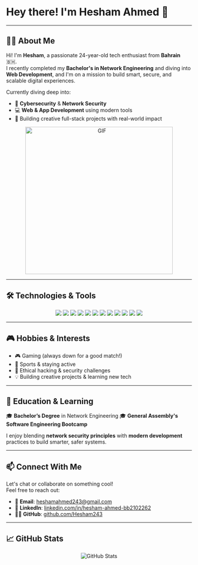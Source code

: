 # Hey there! I'm Hesham Ahmed 👋

---

## 👨‍💻 About Me

Hi! I'm **Hesham**, a passionate 24-year-old tech enthusiast from **Bahrain** 🇧🇭.  
I recently completed my **Bachelor's in Network Engineering** and diving into **Web Development**, and I'm on a mission to build smart, secure, and scalable digital experiences.

Currently diving deep into:
- 🔐 **Cybersecurity** & **Network Security**
- 💻 **Web & App Development** using modern tools
- 🚀 Building creative full-stack projects with real-world impact

<div align="center">
  <img src="https://github.com/Xx-Ashutosh-xX/Xx-Ashutosh-xX/blob/master/assets/1936.gif" width="400" alt="GIF">
</div>

---

## 🛠️ Technologies & Tools

<div align="center">

<img src="https://img.shields.io/badge/Code-HTML5-orange?style=for-the-badge&logo=html5&logoColor=white"/>
<img src="https://img.shields.io/badge/Code-CSS3-blue?style=for-the-badge&logo=css3&logoColor=white"/>
<img src="https://img.shields.io/badge/Code-JavaScript-yellow?style=for-the-badge&logo=javascript&logoColor=black"/>
<img src="https://img.shields.io/badge/Runtime-Node.js-339933?style=for-the-badge&logo=nodedotjs&logoColor=white"/>
<img src="https://img.shields.io/badge/Framework-Express-000000?style=for-the-badge&logo=express&logoColor=white"/>
<img src="https://img.shields.io/badge/Template-EJS-8BC34A?style=for-the-badge&logo=ejs&logoColor=black"/>
<img src="https://img.shields.io/badge/Database-MongoDB-47A248?style=for-the-badge&logo=mongodb&logoColor=white"/>
<img src="https://img.shields.io/badge/ODM-Mongoose-880000?style=for-the-badge"/>
<img src="https://img.shields.io/badge/Code-Python-3776AB?style=for-the-badge&logo=python&logoColor=white"/>
<img src="https://img.shields.io/badge/Tools-FlutterFlow-02569B?style=for-the-badge&logo=flutter&logoColor=white"/>
<img src="https://img.shields.io/badge/Backend-Firebase-FFCA28?style=for-the-badge&logo=firebase&logoColor=black"/>
<img src="https://img.shields.io/badge/Network-Wireshark-1679A7?style=for-the-badge&logo=wireshark&logoColor=white"/>

</div>


---

## 🎮 Hobbies & Interests

- 🎮 Gaming (always down for a good match!)
- 🏀 Sports & staying active
- 🔐 Ethical hacking & security challenges
- 💡 Building creative projects & learning new tech

---

## 🧠 Education & Learning

🎓 **Bachelor’s Degree** in Network Engineering
🎓 **General Assembly's Software Engineering Bootcamp**

I enjoy blending **network security principles** with **modern development** practices to build smarter, safer systems.

---

## 📫 Connect With Me

Let's chat or collaborate on something cool!  
Feel free to reach out:

- 📧 **Email**: [heshamahmed243@gmail.com](mailto:heshamahmed243@gmail.com)  
- 💼 **LinkedIn**: [linkedin.com/in/hesham-ahmed-bb2102262](https://www.linkedin.com/in/hesham-ahmed-bb2102262)  
- 🧑‍💻 **GitHub**: [github.com/Hesham243](https://github.com/Hesham243)

---

## 📈 GitHub Stats

<div align="center">
  <img src="https://github-readme-stats.vercel.app/api?username=Hesham243&show_icons=true&theme=radical" alt="GitHub Stats"/>
</div>
